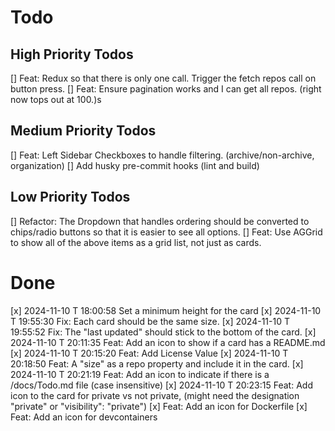 # Todo

## High Priority Todos

[] Feat: Redux so that there is only one call. Trigger the fetch repos call on button press.
[] Feat: Ensure pagination works and I can get all repos. (right now tops out at 100.)s

## Medium Priority Todos

[] Feat: Left Sidebar Checkboxes to handle filtering. (archive/non-archive, organization)
[] Add husky pre-commit hooks (lint and build)

## Low Priority Todos

[] Refactor: The Dropdown that handles ordering should be converted to chips/radio buttons so that it is easier to see all options.
[] Feat: Use AGGrid to show all of the above items as a grid list, not just as cards.

# Done

[x] 2024-11-10 T 18:00:58 Set a minimum height for the card
[x] 2024-11-10 T 19:55:30 Fix: Each card should be the same size.
[x] 2024-11-10 T 19:55:52 Fix: The "last updated" should stick to the bottom of the card.
[x] 2024-11-10 T 20:11:35 Feat: Add an icon to show if a card has a README.md
[x] 2024-11-10 T 20:15:20 Feat: Add License Value
[x] 2024-11-10 T 20:18:50 Feat: A "size" as a repo property and include it in the card.
[x] 2024-11-10 T 20:21:19 Feat: Add an icon to indicate if there is a /docs/Todo.md file (case insensitive)
[x] 2024-11-10 T 20:23:15 Feat: Add icon to the card for private vs not private, (might need the designation "private" or   "visibility": "private")
[x] Feat: Add an icon for Dockerfile
[x] Feat: Add an icon for devcontainers